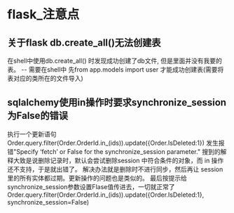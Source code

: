 # flask_注意点

## 关于flask db.create_all()无法创建表
在shell中使用db.create_all() 时发现成功创建了db文件, 但是里面并没有我要的表。
-- 需要在shell中 先from app.models import user 才能成功创建表(需要将表对应的类所在的文件导入)

## sqlalchemy使用in操作时要求synchronize_session为False的错误
执行一个更新语句
Order.query.filter(Order.OrderId.in_(ids)).update({Order.IsDeleted:1})
发生报错"Specify ‘fetch’ or False for the synchronize_session parameter."
搜到的解释大致是说删除记录时，默认会尝试删除session 中符合条件的对象，而 in 操作还不支持，于是就出错了。
解决办法就是删除时不进行同步，然后再让 session 里的所有实体都过期。更新操作的问题也是类似的。
最后按提示给synchronize_session参数设置Flase值传进去，一切就正常了
Order.query.filter(Order.OrderId.in_(ids)).update({Order.IsDeleted:1}, synchronize_session=False)

